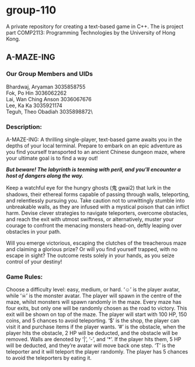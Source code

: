 # group-110
A private repository for creating a text-based game in C++. The is project part COMP2113: Programming Technologies by the University of Hong Kong.

## A-MAZE-ING

### Our Group Members and UIDs

Bhardwaj, Aryaman       3035858755\
Fok, Po Hin 				    3036062262\
Lai, Wan Ching Anson 		3036067676\
Lee, Ka Ka 				      3035921174\
Teguh, Theo Obadiah 		3035898872\

### Description:
A-MAZE-ING: A thrilling single-player, text-based game awaits you in the depths of your local terminal. Prepare to embark on an epic adventure as you find yourself transported to an ancient Chinese dungeon maze, where your ultimate goal is to find a way out!

***But beware! The labyrinth is teeming with peril, and you'll encounter a host of dangers along the way.***

Keep a watchful eye for the hungry ghosts (鬼 gwai2) that lurk in the shadows, their ethereal forms capable of passing through walls, teleporting, and relentlessly pursuing you. Take caution not to unwittingly stumble into unbreakable walls, as they are infused with a mystical poison that can inflict harm. Devise clever strategies to navigate teleporters, overcome obstacles, and reach the exit with utmost swiftness, or alternatively, muster your courage to confront the menacing monsters head-on, deftly leaping over obstacles in your path.

Will you emerge victorious, escaping the clutches of the treacherous maze and claiming a glorious prize? Or will you find yourself trapped, with no escape in sight? The outcome rests solely in your hands, as you seize control of your destiny!

### Game Rules:
Choose a difficulty level: easy, medium, or hard.
‘☺’ is the player avatar, while ‘☠’ is the monster avatar.
The player will spawn in the centre of the maze, whilst monsters will spawn randomly in the maze.
Every maze has four exits, but only one will be randomly chosen as the road to victory. This exit will be shown on top of the maze.
The player will start with 100 HP, 150 coins, and 5 chances to avoid teleporting.
‘$’ is the shop, the player can visit it and purchase items if the player wants.
‘#’ is the obstacle, when the player hits the obstacle, 2 HP will be deducted, and the obstacle will be removed.
Walls are denoted by ‘|’, ‘-’, and ‘*’. If the player hits them, 5 HP will be deducted, and they’re avatar will move back one step.
‘T’ is the teleporter and it will teleport the player randomly. The player has 5 chances to avoid the teleporters by eating it.
